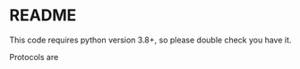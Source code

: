 # README

This code requires python version 3.8+, so please double check you have it.

Protocols are


